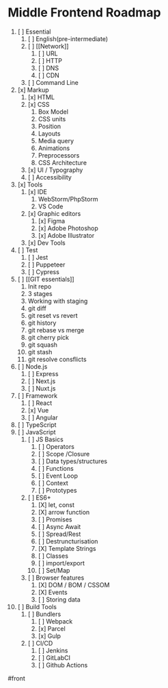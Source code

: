 # Middle Frontend Roadmap

1. [ ] Essential
	1. [ ] English(pre-intermediate)
	2. [ ] [[Network]]
		1. [ ] URL
		2. [ ] HTTP
		3. [ ] DNS
		4. [ ] CDN
	3. [ ] Command Line
2. [x] Markup
	1. [x] HTML
	2. [x] CSS
		1. Box Model
		2. CSS units
		3. Position
		4. Layouts
		5. Media query
		6. Animations
		8. Preprocessors
		9. CSS Architecture
	3. [x] UI / Typography
	4. [ ] Accessibility
3. [x] Tools
	1. [x] IDE
		1. WebStorm/PhpStorm
		2. VS Code
	2. [x] Graphic editors
		1. [x] Figma
		2. [x] Adobe Photoshop
		3. [x] Adobe Illustrator
	3. [x] Dev Tools
4. [ ] Test
	1. [ ] Jest
	2. [ ] Puppeteer
	3. [ ] Cypress
5. [ ] [[GIT essentials]]
	1. Init repo
	2. 3 stages
	3. Working with staging
	4. git diff
	5. git reset vs revert
	6. git history
	7. git rebase vs merge
	8. git cherry pick
	9. git squash
	10. git stash
	11. git resolve consflicts
6. [ ] Node.js
	1. [ ] Express
	2. [ ] Next.js
	3. [ ] Nuxt.js
7. [ ] Framework
	1. [ ] React
	2. [x] Vue
	3. [ ] Angular
8. [ ] TypeScript
9. [ ] JavaScript
	1. [ ] JS Basics
		1. [ ] Operators
		2. [ ] Scope /Closure
		3. [ ] Data types/structures
		4. [ ] Functions
		5. [ ] Event Loop
		6. [ ] Context
		7. [ ] Prototypes
	2. [ ] ES6+
		1. [X] let, const
		2. [X] arrow function
		3. [ ] Promises
		4. [ ] Async Await
		5. [ ] Spread/Rest
		6. [ ] Destruncturisation
		7. [X] Template Strings
		8. [ ] Classes
		9. [ ] import/export
		10. [ ] Set/Map
	3. [ ] Browser features
		1. [X] DOM / BOM / CSSOM
		2. [X] Events
		4. [ ] Storing data
10. [ ] Build Tools
	1. [ ] Bundlers
		1. [ ] Webpack
		2. [x] Parcel
		3. [x] Gulp
	2. [ ] CI/CD
		1. [ ] Jenkins
		3. [ ] GitLabCI
		4. [ ] Github Actions

#front






	